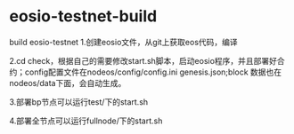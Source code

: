 # eosio-testnet-build
build  eosio-testnet
1.创建eosio文件，从git上获取eos代码，编译

2.cd check，根据自己的需要修改start.sh脚本，启动eosio程序，并且部署好合约；config配置文件在nodeos/config/config.ini  genesis.json;block 数据也在nodeos/data下面，会自动生成。

3.部署bp节点可以运行test/下的start.sh

4.部署全节点可以运行fullnode/下的start.sh

